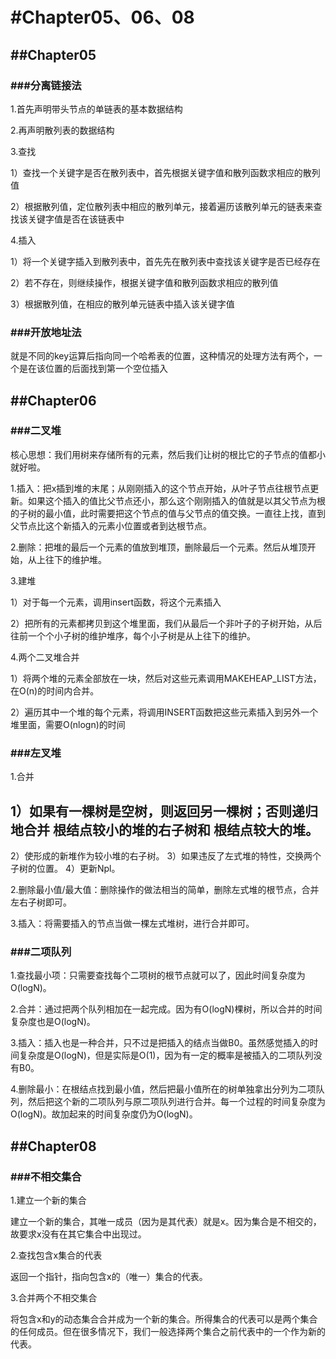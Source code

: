 # #Chapter05、06、08

## ##Chapter05

### ###分离链接法

1.首先声明带头节点的单链表的基本数据结构

2.再声明散列表的数据结构

3.查找

1）查找一个关键字是否在散列表中，首先根据关键字值和散列函数求相应的散列值

2）根据散列值，定位散列表中相应的散列单元，接着遍历该散列单元的链表来查找该关键字值是否在该链表中

4.插入

1）将一个关键字插入到散列表中，首先先在散列表中查找该关键字是否已经存在

2）若不存在，则继续操作，根据关键字值和散列函数求相应的散列值

3）根据散列值，在相应的散列单元链表中插入该关键字值

### ###开放地址法

就是不同的key运算后指向同一个哈希表的位置，这种情况的处理方法有两个，一个是在该位置的后面找到第一个空位插入

## ##Chapter06

### ###二叉堆

核心思想：我们用树来存储所有的元素，然后我们让树的根比它的子节点的值都小就好啦。

1.插入：把x插到堆的末尾；从刚刚插入的这个节点开始，从叶子节点往根节点更新。如果这个插入的值比父节点还小，那么这个刚刚插入的值就是以其父节点为根的子树的最小值，此时需要把这个节点的值与父节点的值交换。一直往上找，直到父节点比这个新插入的元素小位置或者到达根节点。

2.删除：把堆的最后一个元素的值放到堆顶，删除最后一个元素。然后从堆顶开始，从上往下的维护堆。

3.建堆

1）对于每一个元素，调用insert函数，将这个元素插入

2）把所有的元素都拷贝到这个堆里面，我们从最后一个非叶子的子树开始，从后往前一个个小子树的维护堆序，每个小子树是从上往下的维护。

4.两个二叉堆合并

1）将两个堆的元素全部放在一块，然后对这些元素调用MAKEHEAP_LIST方法，在O(n)的时间内合并。

2）遍历其中一个堆的每个元素，将调用INSERT函数把这些元素插入到另外一个堆里面，需要O(nlogn)的时间

### ###左叉堆

1.合并

## 1）如果有一棵树是空树，则返回另一棵树；否则递归地合并 根结点较小的堆的右子树和 根结点较大的堆。

2）使形成的新堆作为较小堆的右子树。
3）如果违反了左式堆的特性，交换两个子树的位置。
4）更新Npl。

2.删除最小值/最大值：删除操作的做法相当的简单，删除左式堆的根节点，合并左右子树即可。

3.插入：将需要插入的节点当做一棵左式堆树，进行合并即可。

### ###二项队列

1.查找最小项：只需要查找每个二项树的根节点就可以了，因此时间复杂度为O(logN)。

2.合并：通过把两个队列相加在一起完成。因为有O(logN)棵树，所以合并的时间复杂度也是O(logN)。

3.插入：插入也是一种合并，只不过是把插入的结点当做B0。虽然感觉插入的时间复杂度是O(logN)，但是实际是O(1)，因为有一定的概率是被插入的二项队列没有B0。

4.删除最小：在根结点找到最小值，然后把最小值所在的树单独拿出分列为二项队列，然后把这个新的二项队列与原二项队列进行合并。每一个过程的时间复杂度为O(logN)。故加起来的时间复杂度仍为O(logN)。

## ##Chapter08

### ###不相交集合

1.建立一个新的集合

建立一个新的集合，其唯一成员（因为是其代表）就是x。因为集合是不相交的，故要求x没有在其它集合中出现过。

2.查找包含x集合的代表

返回一个指针，指向包含x的（唯一）集合的代表。

3.合并两个不相交集合

将包含x和y的动态集合合并成为一个新的集合。所得集合的代表可以是两个集合的任何成员。但在很多情况下，我们一般选择两个集合之前代表中的一个作为新的代表。

